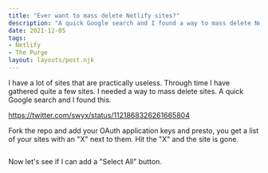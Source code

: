 ```yaml
---
title: "Ever want to mass delete Netlify sites?"
description: "A quick Google search and I found a way to mass delete Netlify sites?"
date: 2021-12-05
tags:
- Netlify
- The Purge
layout: layouts/post.njk
---
```


I have a lot of sites that are practically useless. Through time I have gathered quite a few sites. I needed a way to mass delete sites.
A quick Google search and I found this.

https://twitter.com/swyx/status/1121868326261665804

Fork the repo and add your OAuth application keys and presto, you get a list  of your sites with an "X" next to them. Hit the "X" and the site is gone.

<img data-src="https://res.cloudinary.com/paulportfolio/image/upload/f_auto,q_auto,w_auto,c_scale,dpr_auto/v1638742744/mass-delete.jpg"  alt="" class="cld-responsive">

Now let's see if I can add a "Select All" button.

